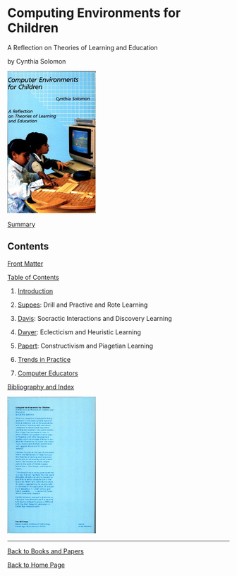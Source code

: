 # Computing Environments for Children

A Reflection on Theories of Learning and Education

by Cynthia Solomon

[![Cover](../images/CE4C-thumbnail.jpg)](../images/Computer_Environments_for_Childr1.jpg)

[Summary](Summary.md)

## Contents

[Front Matter](http://www.scribd.com/doc/53491653/Front)

[Table of Contents](http://www.scribd.com/doc/53491657/toc-ack)

1. [Introduction](http://www.scribd.com/doc/53491255/1-Computers)

2. [Suppes](http://www.scribd.com/doc/53491293/2-Suppes): Drill and Practive and Rote Learning

3. [Davis](http://www.scribd.com/doc/53491337/3-Davis): Socractic Interactions and Discovery Learning

4. [Dwyer](http://www.scribd.com/doc/53491406/4-Dwyer): Eclecticism and Heuristic Learning

5. [Papert](http://www.scribd.com/doc/53491545/5-Papert): Constructivism and Piagetian Learning

6. [Trends in Practice](http://www.scribd.com/doc/53491560/6-Trends)

7. [Computer Educators](http://www.scribd.com/doc/53491588/7-Educators)

[Bibliography and Index](http://www.scribd.com/doc/53491647/Bib-Index)

[![Back Cover](../images/CE4C-thumbnail2.jpg)](../images/Computer_Environments_for_Childr2.jpg)

----

[Back to Books and Papers](../Books.md)

[Back to Home Page](../Home.md)
